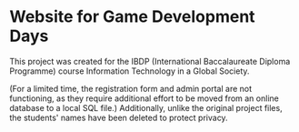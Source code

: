 ﻿# Website for Game Development Days 

This project was created for the IBDP (International Baccalaureate Diploma Programme) course Information Technology in a Global Society. 

(For a limited time, the registration form and admin portal are not functioning, as they require additional effort to be moved from an online database to a local SQL file.)
Additionally, unlike the original project files, the students' names have been deleted to protect privacy.
